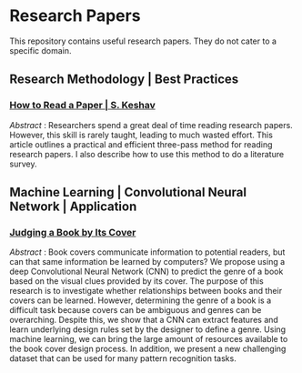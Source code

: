 # Research Papers
This repository contains useful research papers. They do not cater to a specific domain. 

## Research Methodology | Best Practices ##
### [How to Read a Paper | S. Keshav](https://web.stanford.edu/class/ee384m/Handouts/HowtoReadPaper.pdf) ###

*Abstract* : Researchers spend a great deal of time reading research papers. However, this skill is rarely taught, leading to much
wasted effort. This article outlines a practical and efficient
three-pass method for reading research papers. I also describe how to use this method to do a literature survey.


## Machine Learning | Convolutional Neural Network | Application ## 
### [Judging a Book by Its Cover](https://arxiv.org/pdf/1610.09204.pdf) ### 

*Abstract* : Book covers communicate information to potential
readers, but can that same information be learned by computers?
We propose using a deep Convolutional Neural Network (CNN) to
predict the genre of a book based on the visual clues provided by
its cover. The purpose of this research is to investigate whether
relationships between books and their covers can be learned.
However, determining the genre of a book is a difficult task
because covers can be ambiguous and genres can be overarching.
Despite this, we show that a CNN can extract features and
learn underlying design rules set by the designer to define a
genre. Using machine learning, we can bring the large amount of
resources available to the book cover design process. In addition,
we present a new challenging dataset that can be used for many
pattern recognition tasks.


